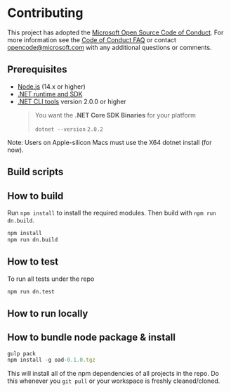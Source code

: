 # Contributing

This project has adopted the [Microsoft Open Source Code of Conduct](https://opensource.microsoft.com/codeofconduct/). For more information see the [Code of Conduct FAQ](https://opensource.microsoft.com/codeofconduct/faq/) or contact [opencode@microsoft.com](mailto:opencode@microsoft.com) with any additional questions or comments.

## Prerequisites

- [Node.js](https://nodejs.org/) (14.x or higher)
- [.NET runtime and SDK](https://aka.ms/dotnet-download)
- [.NET CLI tools](https://github.com/dotnet/cli/releases) version 2.0.0 or higher
  > You want the **.NET Core SDK Binaries** for your platform
  >
  > `dotnet --version`
  > `2.0.2`

Note: Users on Apple-silicon Macs must use the X64 dotnet install (for now).

## Build scripts

## How to build

Run `npm install` to install the required modules.  Then build with `npm run dn.build`.

```sh
npm install
npm run dn.build
```

## How to test

To run all tests under the repo

```sh
npm run dn.test
```

## How to run locally

## How to bundle node package & install

```javascript
gulp pack
npm install -g oad-0.1.0.tgz
```

This will install all of the npm dependencies of all projects in the
repo. Do this whenever you `git pull` or your workspace is freshly
cleaned/cloned.
